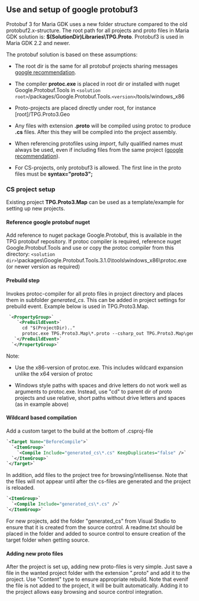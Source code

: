 ## Use and setup of google protobuf3

Protobuf 3 for Maria GDK uses a new folder structure compared to the old protobuf2.x-structure. The root path for all projects and proto files in Maria GDK solution is: **$(SolutionDir)Libraries\TPG.Proto**. Protobuf3 is used in Maria GDK 2.2 and newer.

The protobuf solution is based on these assumptions:

*  The root dir is the same for all protobuf projects sharing messages [google recommendation](https///developers.google.com/protocol-buffers/docs/proto3#importing-definitions). 

*  The compiler **protoc.exe** is placed in root dir or installed with nuget Google.Protobuf.Tools in `<solution root>`/packages/Google.Protobuf.Tools.`<version>`/tools/windows_x86

*  Proto-projects are placed directly under root, for instance [root]/TPG.Proto3.Geo 

*  Any files with extension **.proto** will be compiled using protoc to produce **.cs** files. After this they will be compiled into the project assembly.

*  When referencing protofiles using *import*, fully qualified names must always be used, even if including files from the same project ([google recommendation](https///developers.google.com/protocol-buffers/docs/proto3#importing-definitions)).

*  For CS-projects, only protobuf3 is allowed. The first line in the proto files must be **syntax="proto3";** 

### CS project setup

Existing project **TPG.Proto3.Map** can be used as a template/example for setting up new projects.
#### Reference google protobuf nuget

Add reference to nuget package Google.Protobuf, this is available in  the TPG protobuf repository. If protoc compiler is required, reference nuget Google.Protobuf.Tools and use or copy the protoc compiler from this directory: `<solution dir>`\packages\Google.Protobuf.Tools.3.1.0\tools\windows_x86\protoc.exe (or newer version as required)
#### Prebuild step

Invokes protoc-compiler for all proto files in project directory and places them in subfolder *generated_cs*. This can be added in project settings for prebuild event. Example below is used in TPG.Proto3.Map.

```xml
 `<PropertyGroup>`
    `<PreBuildEvent>`
      cd "$(ProjectDir).."
      protoc.exe TPG.Proto3.Map\*.proto --csharp_out TPG.Proto3.Map\generated_cs
   `</PreBuildEvent>`
  `</PropertyGroup>`
```
Note:

*  Use the x86-version of protoc.exe. This includes wildcard expansion unlike the x64 version of protoc

*  Windows style paths with spaces and drive letters do not work well as arguments to protoc.exe. Instead, use "cd" to parent dir of proto projects and use relative, short paths without drive letters and spaces (as in example above)
#### Wildcard based compilation

Add a custom target to the build at the bottom of .csproj-file

```xml
`<Target Name="BeforeCompile">`
  `<ItemGroup>`
    `<Compile Include="generated_cs\*.cs" KeepDuplicates="false" />`
  `</ItemGroup>`
`</Target>`
```
In addition, add files to the project tree for browsing/intellisense. Note that the files will not appear until after the cs-files are generated and the project is reloaded.

```xml
`<ItemGroup>`
  `<Compile Include="generated_cs\*.cs" />`
`</ItemGroup>`
```
For new projects, add the folder "generated_cs" from Visual Studio to ensure that it is created from the source control. A readme.txt should be placed in the folder and added to source control to ensure creation of the target folder when getting source.
#### Adding new proto files

After the project is set up, adding new proto-files is very simple. Just save a file in the wanted project folder with the extension ".proto" and add it to the project. Use "Content" type to ensure appropriate rebuild. Note that evenif the file is not added to the project, it will be built automatically. Adding it to the project allows easy browsing and source control integration. 



